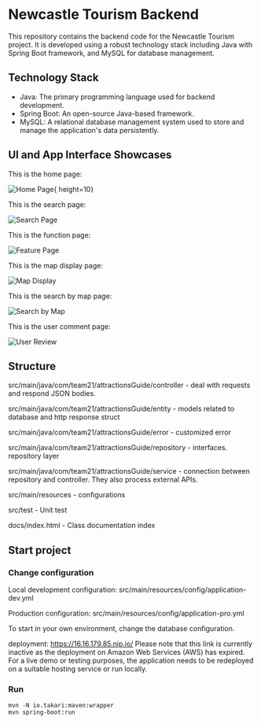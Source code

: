 # Newcastle Tourism Backend

This repository contains the backend code for the Newcastle Tourism project. It is developed using a robust technology stack including Java with Spring Boot framework, and MySQL for database management.

## Technology Stack

- Java: The primary programming language used for backend development.
- Spring Boot: An open-source Java-based framework. 
- MySQL: A relational database management system used to store and manage the application's data persistently.

## UI and App Interface Showcases
 
This is the home page:

![Home Page](images/homepage.png){ height=10}

This is the search page:

![Search Page](images/search.png)

This is the function page:

![Feature Page](images/function.png)

This is the map display page:

![Map Display](images/mapdisplay.png)

This is the search by map page:

![Search by Map](images/searchbymap.png)

This is the user comment page:

![User Review](images/comment.png)

## Structure

src/main/java/com/team21/attractionsGuide/controller - deal with requests and respond JSON bodies.

src/main/java/com/team21/attractionsGuide/entity - models related to database and http response struct

src/main/java/com/team21/attractionsGuide/error - customized error

src/main/java/com/team21/attractionsGuide/repository - interfaces. repository layer

src/main/java/com/team21/attractionsGuide/service - connection between repository and controller. They also process external APIs.

src/main/resources - configurations

src/test - Unit test

docs/index.html - Class documentation index

## Start project

### Change configuration

Local development configuration: src/main/resources/config/application-dev.yml

Production configuration: src/main/resources/config/application-pro.yml

To start in your own environment, change the database configuration.

deployment: https://16.16.179.85.nip.io/   Please note that this link is currently inactive as the deployment on Amazon Web Services (AWS) has expired. For a live demo or testing purposes, the application needs to be redeployed on a suitable hosting service or run locally.

### Run

```shell
mvn -N io.takari:maven:wrapper
mvn spring-boot:run
```


